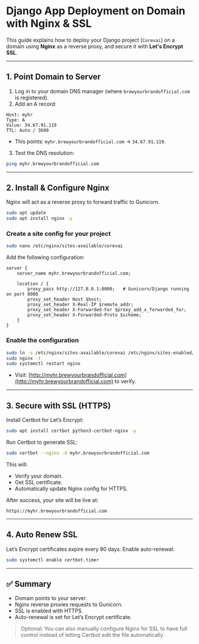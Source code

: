# Django App Deployment on Domain with Nginx & SSL

This guide explains how to deploy your Django project (`Corevai`) on a domain using **Nginx** as a reverse proxy, and secure it with **Let's Encrypt SSL**.

---

## 1. Point Domain to Server

1. Log in to your domain DNS manager (where `brewyourbrandofficial.com` is registered).
2. Add an A record:

```
Host: myhr
Type: A
Value: 34.67.91.119
TTL: Auto / 3600
```

- This points: `myhr.brewyourbrandofficial.com` → `34.67.91.119`.

3. Test the DNS resolution:

```bash
ping myhr.brewyourbrandofficial.com
```

---

## 2. Install & Configure Nginx

Nginx will act as a reverse proxy to forward traffic to Gunicorn.

```bash
sudo apt update
sudo apt install nginx -y
```

### Create a site config for your project

```bash
sudo nano /etc/nginx/sites-available/corevai
```

Add the following configuration:

```nginx
server {
    server_name myhr.brewyourbrandofficial.com;

    location / {
        proxy_pass http://127.0.0.1:8000;   # Gunicorn/Django running on port 8000
        proxy_set_header Host $host;
        proxy_set_header X-Real-IP $remote_addr;
        proxy_set_header X-Forwarded-For $proxy_add_x_forwarded_for;
        proxy_set_header X-Forwarded-Proto $scheme;
    }
}
```

### Enable the configuration

```bash
sudo ln -s /etc/nginx/sites-available/corevai /etc/nginx/sites-enabled/
sudo nginx -t
sudo systemctl restart nginx
```

- Visit: [http://myhr.brewyourbrandofficial.com](http://myhr.brewyourbrandofficial.com) to verify.

---

## 3. Secure with SSL (HTTPS)

Install Certbot for Let’s Encrypt:

```bash
sudo apt install certbot python3-certbot-nginx -y
```

Run Certbot to generate SSL:

```bash
sudo certbot --nginx -d myhr.brewyourbrandofficial.com
```

This will:
- Verify your domain.
- Get SSL certificate.
- Automatically update Nginx config for HTTPS.

After success, your site will be live at:

```
https://myhr.brewyourbrandofficial.com
```

---

## 4. Auto Renew SSL

Let’s Encrypt certificates expire every 90 days. Enable auto-renewal:

```bash
sudo systemctl enable certbot.timer
```

---

## ✅ Summary

- Domain points to your server.
- Nginx reverse proxies requests to Gunicorn.
- SSL is enabled with HTTPS.
- Auto-renewal is set for Let’s Encrypt certificate.

> Optional: You can also manually configure Nginx for SSL to have full control instead of letting Certbot edit the file automatically.

